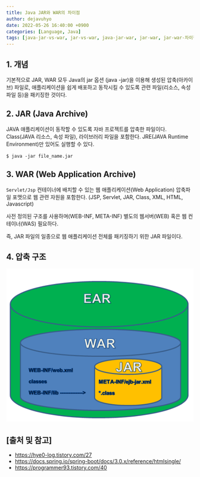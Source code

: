 ```yaml
---
title: Java JAR와 WAR의 차이점
author: dejavuhyo
date: 2022-05-26 16:40:00 +0900
categories: [Language, Java]
tags: [java-jar-vs-war, jar-vs-war, java-jar-war, jar-war, jar-war-차이점]
---
```


## 1. 개념
기본적으로 JAR, WAR 모두 Java의 jar 옵션 (java -jar)을 이용해 생성된 압축(아카이브) 파일로, 애플리케이션을 쉽게 배포하고 동작시킬 수 있도록 관련 파일(리소스, 속성 파일 등)을 패키징한 것이다.

## 2. JAR (Java Archive)
JAVA 애플리케이션이 동작할 수 있도록 자바 프로젝트를 압축한 파일이다. Class(JAVA 리소스, 속성 파일), 라이브러리 파일을 포함한다. JRE(JAVA Runtime Environment)만 있어도 실행할 수 있다.

```shell
$ java -jar file_name.jar
```

## 3. WAR (Web Application Archive)
`Servlet/Jsp` 컨테이너에 배치할 수 있는 웹 애플리케이션(Web Application) 압축파일 포맷으로 웹 관련 자원을 포함한다. (JSP, Servlet, JAR, Class, XML, HTML, Javascript)

사전 정의된 구조를 사용하며(WEB-INF, META-INF) 별도의 웹서버(WEB) 혹은 웹 컨테이너(WAS) 필요하다.

즉, JAR 파일의 일종으로 웹 애플리케이션 전체를 패키징하기 위한 JAR 파일이다.

## 4. 압축 구조

![compression-structure](/assets/img/2022-05-26-java-differences-between-jar-and-war/compression-structure.png)

## [출처 및 참고]
* <https://hye0-log.tistory.com/27>
* <https://docs.spring.io/spring-boot/docs/3.0.x/reference/htmlsingle/>
* <https://programmer93.tistory.com/40>
